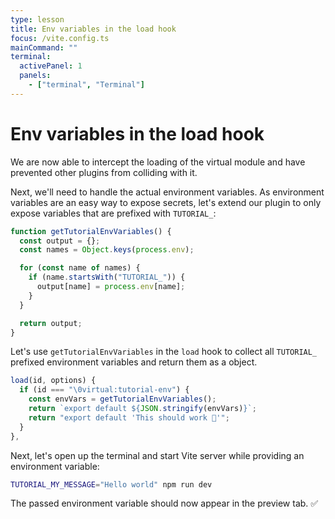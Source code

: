 ```yaml
---
type: lesson
title: Env variables in the load hook
focus: /vite.config.ts
mainCommand: ""
terminal:
  activePanel: 1
  panels:
    - ["terminal", "Terminal"]
---
```


# Env variables in the load hook

We are now able to intercept the loading of the virtual module and have prevented other plugins from colliding with it.

Next, we'll need to handle the actual environment variables. As environment variables are an easy way to expose secrets, let's extend our plugin to only expose variables that are prefixed with `TUTORIAL_`:

```ts
function getTutorialEnvVariables() {
  const output = {};
  const names = Object.keys(process.env);

  for (const name of names) {
    if (name.startsWith("TUTORIAL_")) {
      output[name] = process.env[name];
    }
  }

  return output;
}
```

Let's use `getTutorialEnvVariables` in the `load` hook to collect all `TUTORIAL_` prefixed environment variables and return them as a object.

```ts add={3,4} del={5}
load(id, options) {
  if (id === "\0virtual:tutorial-env") {
    const envVars = getTutorialEnvVariables();
    return `export default ${JSON.stringify(envVars)}`;
    return "export default 'This should work 🤔'";
  }
},
```

Next, let's open up the terminal and start Vite server while providing an environment variable:

```sh
TUTORIAL_MY_MESSAGE="Hello world" npm run dev
```

The passed environment variable should now appear in the preview tab.&nbsp;✅
